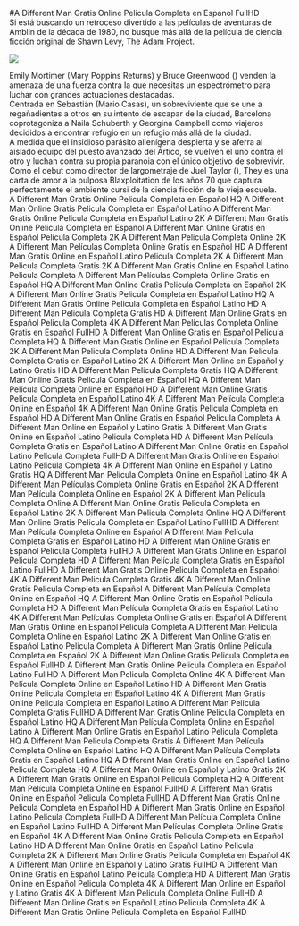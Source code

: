 #A Different Man Gratis Online Pelicula Completa en Espanol FullHD  
Si está buscando un retroceso divertido a las películas de aventuras de Amblin de la década de 1980, no busque más allá de la película de ciencia ficción original  de Shawn Levy, The Adam Project.  
  
[![](https://i.imgur.com/qSNzIqt.png)](https://movie.rssnews.media/MpfCNUYWq.php)  
  
Emily Mortimer (Mary Poppins Returns) y Bruce Greenwood () venden la amenaza de una fuerza contra la que necesitas un espectrómetro para luchar con grandes actuaciones destacadas.  
Centrada en Sebastián (Mario Casas), un sobreviviente que se une a regañadientes a otros en su intento de escapar de la ciudad,  Barcelona coprotagoniza a Naila Schuberth y Georgina Campbell como viajeros decididos a encontrar refugio en un refugio más allá de la ciudad.  
A medida que el insidioso parásito alienígena despierta y se aferra al aislado equipo del puesto avanzado del Ártico, se vuelven el uno contra el otro y luchan contra su propia paranoia con el único objetivo de sobrevivir.  
Como el debut como director de largometraje de Juel Taylor (), They  es una carta de amor a la pulposa Blaxploitation de los años 70 que captura perfectamente el ambiente cursi de la ciencia ficción de la vieja escuela.  
A Different Man Gratis Online Pelicula Completa en Español HQ
A Different Man Online Gratis Pelicula Completa en Español Latino
A Different Man Gratis Online Pelicula Completa en Español Latino 2K
A Different Man Gratis Online Pelicula Completa en Español
A Different Man Online Gratis en Español Pelicula Completa 2K
A Different Man Pelicula Completa Online 2K
A Different Man Películas Completa Online Gratis en Español HD
A Different Man Gratis Online en Español Latino Pelicula Completa 2K
A Different Man Pelicula Completa Gratis 2K
A Different Man Gratis Online en Español Latino Pelicula Completa
A Different Man Películas Completa Online Gratis en Español HQ
A Different Man Online Gratis Pelicula Completa en Español 2K
A Different Man Online Gratis Pelicula Completa en Español Latino HQ
A Different Man Gratis Online Pelicula Completa en Español Latino HD
A Different Man Pelicula Completa Gratis HD
A Different Man Online Gratis en Español Pelicula Completa 4K
A Different Man Películas Completa Online Gratis en Español FullHD
A Different Man Online Gratis en Español Pelicula Completa HQ
A Different Man Gratis Online en Español Pelicula Completa 2K
A Different Man Pelicula Completa Online HD
A Different Man Película Completa Gratis en Español Latino 2K
A Different Man Online en Español y Latino Gratis HD
A Different Man Pelicula Completa Gratis HQ
A Different Man Online Gratis Pelicula Completa en Español HQ
A Different Man Película Completa Online en Español HD
A Different Man Online Gratis Pelicula Completa en Español Latino 4K
A Different Man Película Completa Online en Español 4K
A Different Man Online Gratis Pelicula Completa en Español HD
A Different Man Online Gratis en Español Pelicula Completa
A Different Man Online en Español y Latino Gratis
A Different Man Gratis Online en Español Latino Pelicula Completa HD
A Different Man Película Completa Gratis en Español Latino
A Different Man Online Gratis en Español Latino Pelicula Completa FullHD
A Different Man Gratis Online en Español Latino Pelicula Completa 4K
A Different Man Online en Español y Latino Gratis HQ
A Different Man Película Completa Online en Español Latino 4K
A Different Man Películas Completa Online Gratis en Español 2K
A Different Man Película Completa Online en Español 2K
A Different Man Pelicula Completa Online
A Different Man Online Gratis Pelicula Completa en Español Latino 2K
A Different Man Pelicula Completa Online HQ
A Different Man Online Gratis Pelicula Completa en Español Latino FullHD
A Different Man Película Completa Online en Español
A Different Man Película Completa Gratis en Español Latino HD
A Different Man Online Gratis en Español Pelicula Completa FullHD
A Different Man Gratis Online en Español Pelicula Completa HD
A Different Man Película Completa Gratis en Español Latino FullHD
A Different Man Gratis Online Pelicula Completa en Español 4K
A Different Man Pelicula Completa Gratis 4K
A Different Man Online Gratis Pelicula Completa en Español
A Different Man Película Completa Online en Español HQ
A Different Man Online Gratis en Español Pelicula Completa HD
A Different Man Película Completa Gratis en Español Latino 4K
A Different Man Películas Completa Online Gratis en Español
A Different Man Gratis Online en Español Pelicula Completa
A Different Man Película Completa Online en Español Latino 2K
A Different Man Online Gratis en Español Latino Pelicula Completa
A Different Man Gratis Online Pelicula Completa en Español 2K
A Different Man Online Gratis Pelicula Completa en Español FullHD
A Different Man Gratis Online Pelicula Completa en Español Latino FullHD
A Different Man Pelicula Completa Online 4K
A Different Man Película Completa Online en Español Latino HD
A Different Man Gratis Online Pelicula Completa en Español Latino 4K
A Different Man Gratis Online Pelicula Completa en Español Latino
A Different Man Pelicula Completa Gratis FullHD
A Different Man Gratis Online Pelicula Completa en Español Latino HQ
A Different Man Película Completa Online en Español Latino
A Different Man Online Gratis en Español Latino Pelicula Completa HQ
A Different Man Pelicula Completa Gratis
A Different Man Película Completa Online en Español Latino HQ
A Different Man Película Completa Gratis en Español Latino HQ
A Different Man Gratis Online en Español Latino Pelicula Completa HQ
A Different Man Online en Español y Latino Gratis 2K
A Different Man Gratis Online en Español Pelicula Completa HQ
A Different Man Película Completa Online en Español FullHD
A Different Man Gratis Online en Español Pelicula Completa FullHD
A Different Man Gratis Online Pelicula Completa en Español HD
A Different Man Gratis Online en Español Latino Pelicula Completa FullHD
A Different Man Película Completa Online en Español Latino FullHD
A Different Man Películas Completa Online Gratis en Español 4K
A Different Man Online Gratis Pelicula Completa en Español Latino HD
A Different Man Online Gratis en Español Latino Pelicula Completa 2K
A Different Man Online Gratis Pelicula Completa en Español 4K
A Different Man Online en Español y Latino Gratis FullHD
A Different Man Online Gratis en Español Latino Pelicula Completa HD
A Different Man Gratis Online en Español Pelicula Completa 4K
A Different Man Online en Español y Latino Gratis 4K
A Different Man Pelicula Completa Online FullHD
A Different Man Online Gratis en Español Latino Pelicula Completa 4K
A Different Man Gratis Online Pelicula Completa en Español FullHD